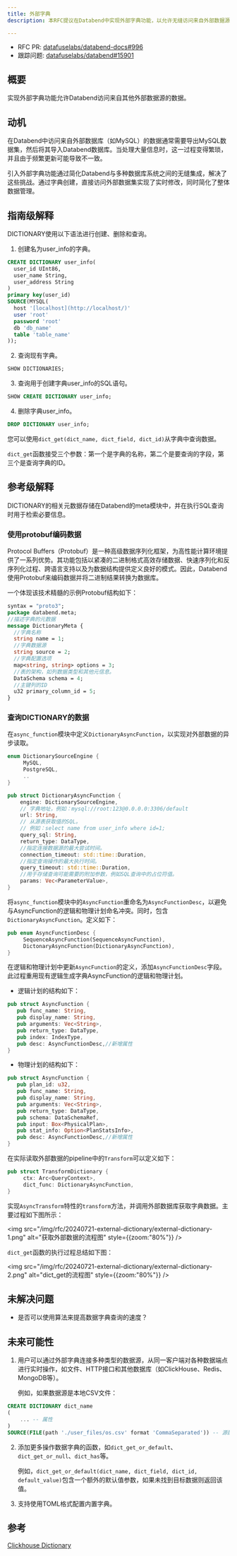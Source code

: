 ```yaml
---
title: 外部字典
description: 本RFC提议在Databend中实现外部字典功能，以允许无缝访问来自外部数据源的数据。

---
```


- RFC PR: [datafuselabs/databend-docs#996](https://github.com/datafuselabs/databend-docs/pull/996)
- 跟踪问题: [datafuselabs/databend#15901](https://github.com/datafuselabs/databend/issues/15901)

## 概要

实现外部字典功能允许Databend访问来自其他外部数据源的数据。

## 动机

在Databend中访问来自外部数据库（如MySQL）的数据通常需要导出MySQL数据集，然后将其导入Databend数据库。当处理大量信息时，这一过程变得繁琐，并且由于频繁更新可能导致不一致。

引入外部字典功能通过简化Databend与多种数据库系统之间的无缝集成，解决了这些挑战。通过字典创建，直接访问外部数据集实现了实时修改，同时简化了整体数据管理。

## 指南级解释

DICTIONARY使用以下语法进行创建、删除和查询。

1. 创建名为user_info的字典。

```sql
CREATE DICTIONARY user_info(
  user_id UInt86,
  user_name String,
  user_address String
)
primary key(user_id)
SOURCE(MYSQL(
  host '[localhost](http://localhost/)'
  user 'root'
  password 'root'
  db 'db_name'
  table 'table_name'
));
```

2. 查询现有字典。

```sql
SHOW DICTIONARIES;
```

3. 查询用于创建字典user_info的SQL语句。

```sql
SHOW CREATE DICTIONARY user_info;
```

4. 删除字典user_info。

```sql
DROP DICTIONARY user_info;
```

您可以使用`dict_get(dict_name, dict_field, dict_id)`从字典中查询数据。

`dict_get`函数接受三个参数：第一个是字典的名称，第二个是要查询的字段，第三个是查询字典的ID。

## 参考级解释

DICTIONARY的相关元数据存储在Databend的meta模块中，并在执行SQL查询时用于检索必要信息。

### 使用protobuf编码数据

Protocol Buffers（Protobuf）是一种高级数据序列化框架，为高性能计算环境提供了一系列优势。其功能包括以紧凑的二进制格式高效存储数据、快速序列化和反序列化过程、跨语言支持以及为数据结构提供定义良好的模式。因此，Databend使用Protobuf来编码数据并将二进制结果转换为数据库。

一个体现该技术精髓的示例Protobuf结构如下：

```protobuf
syntax = "proto3";
package databend.meta;
//描述字典的元数据
message DictionaryMeta {
  //字典名称
  string name = 1;
  //字典数据源
  string source = 2;
  //字典配置选项
  map<string, string> options = 3;
  //表的架构，如列数据类型和其他元信息。
  DataSchema schema = 4;
  //主键列的ID
  u32 primary_column_id = 5; 
}
```

### 查询DICTIONARY的数据

在`async_function`模块中定义`DictionaryAsyncFunction`，以实现对外部数据的异步读取。

```rust
enum DictionarySourceEngine {
     MySQL,
     PostgreSQL,
     ..
}
```

```rust
pub struct DictionaryAsyncFunction {
    engine: DictionarySourceEngine,
    // 字典地址，例如：mysql://root:123@0.0.0.0:3306/default
    url: String,
    // 从源表获取值的SQL。
    // 例如：select name from user_info where id=1;
    query_sql: String,
    return_type: DataType,
    //指定连接数据源的最大尝试时间。
    connection_timeout: std::time::Duration,
    //指定查询操作的最大执行时间。
    query_timeout: std::time::Duration,
    //用于存储查询可能需要的附加参数，例如SQL查询中的占位符值。
    params: Vec<ParameterValue>,
}
```

将`async_function`模块中的`AsyncFunction`重命名为`AsyncFunctionDesc`，以避免与AsyncFunction的逻辑和物理计划命名冲突。同时，包含`DictionaryAsyncFunction`。定义如下：

```rust
pub enum AsyncFunctionDesc {
     SequenceAsyncFunction(SequenceAsyncFunction),
     DictonaryAsyncFunction(DictionaryAsyncFunction),
}
```

在逻辑和物理计划中更新`AsyncFunction`的定义，添加`AsyncFunctionDesc`字段。此过程重用现有逻辑生成字典AsyncFunction的逻辑和物理计划。

- 逻辑计划的结构如下：

```rust
pub struct AsyncFunction {
   pub func_name: String,
   pub display_name: String,
   pub arguments: Vec<String>,
   pub return_type: DataType,
   pub index: IndexType,
   pub desc: AsyncFunctionDesc,//新增属性
}
```

- 物理计划的结构如下：

```rust
pub struct AsyncFunction {
   pub plan_id: u32,
   pub func_name: String,
   pub display_name: String,
   pub arguments: Vec<String>,
   pub return_type: DataType,
   pub schema: DataSchemaRef,
   pub input: Box<PhysicalPlan>,
   pub stat_info: Option<PlanStatsInfo>,
   pub desc: AsyncFunctionDesc,//新增属性
}
```

在实际读取外部数据的pipeline中的`Transform`可以定义如下：

```rust
pub struct TransformDictionary {
     ctx: Arc<QueryContext>,
     dict_func: DictionaryAsyncFunction,
}
```

实现`AsyncTransform`特性的`transform`方法，并调用外部数据库获取字典数据。主要过程如下图所示：

<img src="/img/rfc/20240721-external-dictionary/external-dictionary-1.png" alt="获取外部数据的流程图" style={{zoom:"80%"}} />

`dict_get`函数的执行过程总结如下图：

<img src="/img/rfc/20240721-external-dictionary/external-dictionary-2.png" alt="dict_get的流程图" style={{zoom:"80%"}} />

## 未解决问题

- 是否可以使用算法来提高数据字典查询的速度？

## 未来可能性

1. 用户可以通过外部字典连接多种类型的数据源，从同一客户端对各种数据端点进行实时操作，如文件、HTTP接口和其他数据库（如ClickHouse、Redis、MongoDB等）。

   例如，如果数据源是本地CSV文件：

```sql
CREATE DICTIONARY dict_name
(
    ... -- 属性
)
SOURCE(FILE(path './user_files/os.csv' format 'CommaSeparated')) -- 源配置
```

2. 添加更多操作数据字典的函数，如`dict_get_or_default`、`dict_get_or_null`、`dict_has`等。

   例如，`dict_get_or_default(dict_name, dict_field, dict_id, default_value)`包含一个额外的默认值参数，如果未找到目标数据则返回该值。

3. 支持使用TOML格式配置内置字典。

## 参考

[Clickhouse Dictionary](https://clickhouse.com/docs/en/dictionary)
